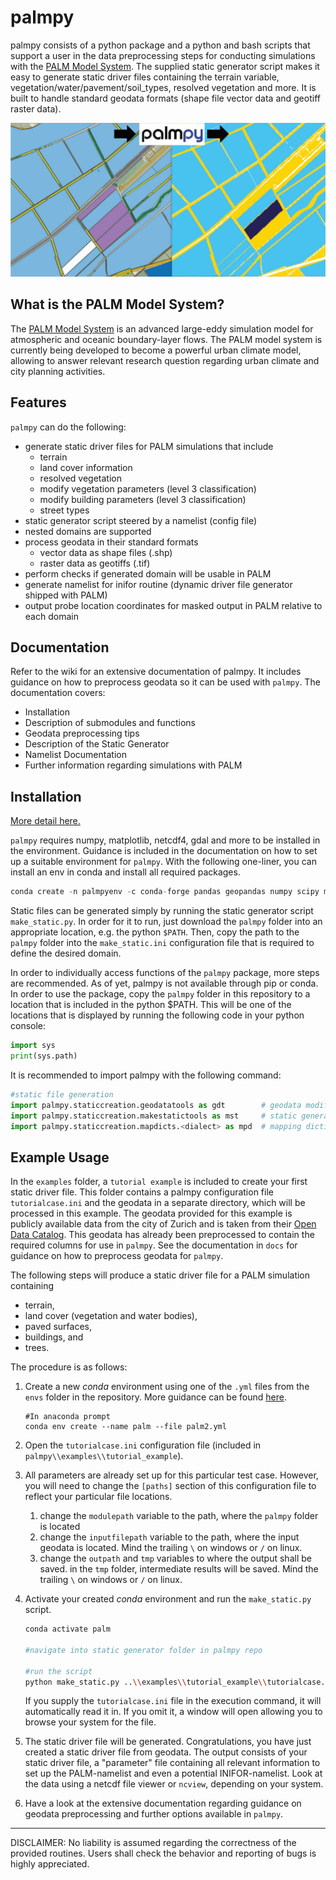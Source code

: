 # palmpy 

palmpy consists of a python package and a python and bash scripts that support a user in the data preprocessing steps for conducting simulations with the [PALM Model System](https://palm.muk.uni-hannover.de/trac). The supplied static generator script makes it easy to generate static driver files containing the terrain variable, vegetation/water/pavement/soil_types, resolved vegetation and more. It is built to handle standard geodata formats (shape file vector data and geotiff raster data). 


![Geodata to Static Driver with palmpy](https://github.com/stefanfluck/palmpy/blob/master/docs/palmpy-documentation.assets/geodatatostaticwithpalmpy.jpg?raw=true)




## What is the PALM Model System?

The  [PALM Model System](https://palm.muk.uni-hannover.de/trac) is an advanced large-eddy simulation model for atmospheric and oceanic boundary-layer flows. The PALM model system is currently being developed to become a powerful urban climate model, allowing to answer relevant research question regarding urban climate and city planning activities. 



## Features

``palmpy`` can do the following:

- generate static driver files for PALM simulations that include
  - terrain
  - land cover information
  - resolved vegetation
  - modify vegetation parameters (level 3 classification)
  - modify building parameters (level 3 classification)
  - street types
- static generator script steered by a namelist (config file)
- nested domains are supported
- process geodata in their standard formats
  - vector data as shape files (.shp)
  - raster data as geotiffs (.tif)
- perform checks if generated domain will be usable in PALM
- generate namelist for inifor routine (dynamic driver file generator shipped with PALM)
- output probe location coordinates for masked output in PALM relative to each domain



## Documentation
Refer to the wiki for an extensive documentation of palmpy. It includes guidance on how to preprocess geodata so it can be used with ``palmpy``. The documentation covers:

- Installation
- Description of submodules and functions
- Geodata preprocessing tips
- Description of the Static Generator
- Namelist Documentation
- Further information regarding simulations with PALM



## Installation
[More detail here.](https://github.com/stefanfluck/palmpy/wiki/palmpy-Installation)

``palmpy`` requires numpy, matplotlib, netcdf4, gdal and more to be installed in the environment. Guidance is included in the documentation on how to set up a suitable environment for `palmpy`. With the following one-liner, you can install an env in conda and install all required packages.
```python
conda create -n palmpyenv -c conda-forge pandas geopandas numpy scipy matplotlib pillow netcdf4 gdal rasterio xarray
```

Static files can be generated simply by running the static generator script ``make_static.py``. In order for it to run, just download the ``palmpy`` folder into an appropriate location, e.g. the python `$PATH`.  Then, copy the path to the ``palmpy`` folder into the ``make_static.ini`` configuration file that is required to define the desired domain. 

In order to individually access functions of the ``palmpy`` package, more steps are recommended. As of yet, palmpy is not available through pip or conda. In order to use the package, copy the ``palmpy`` folder in this repository to a location that is included in the python $PATH. This will be one of the locations that is displayed by running the following code in your python console:

```python
import sys
print(sys.path)
```

It is recommended to import palmpy with the following command:

```python
#static file generation
import palmpy.staticcreation.geodatatools as gdt      	# geodata modification tools
import palmpy.staticcreation.makestatictools as mst   	# static generation tools
import palmpy.staticcreation.mapdicts.<dialect> as mpd	# mapping dictionaries for mst
```





## Example Usage

In the ``examples`` folder, a ``tutorial example`` is included to create your first static driver file. This folder contains a palmpy configuration file ``tutorialcase.ini`` and the geodata in a separate directory, which will be processed in this example. The geodata provided for this example is publicly available data from the city of Zurich and is taken from their [Open Data Catalog](https://data.stadt-zuerich.ch/). This geodata has already been preprocessed to contain the required columns for use in ``palmpy``. See the documentation in ``docs`` for guidance on how to preprocess geodata for ``palmpy``.

The following steps will produce a static driver file for a PALM simulation containing

- terrain,
- land cover (vegetation and water bodies),
- paved surfaces,
- buildings, and
- trees.



The procedure is as follows: 

1. Create a new *conda* environment using one of the ``.yml`` files from the ``envs`` folder in the repository. More guidance can be found [here](https://docs.conda.io/projects/conda/en/latest/user-guide/tasks/manage-environments.html#creating-an-environment-from-an-environment-yml-file).

   ```
   #In anaconda prompt
   conda env create --name palm --file palm2.yml
   ```

2. Open the ``tutorialcase.ini`` configuration file (included in ``palmpy\\examples\\tutorial_example``). 

3. All parameters are already set up for this particular test case. However, you will need to change the ``[paths]`` section of this configuration file to reflect your particular file locations.

   1. change the ``modulepath`` variable to the path, where the ``palmpy`` folder is located
   2. change the ``inputfilepath`` variable to the path, where the input geodata is located. Mind the trailing ``\`` on windows or ``/`` on linux. 
   3. change the ``outpath`` and ``tmp`` variables to where the output shall be saved. in the ``tmp`` folder, intermediate results will be saved. Mind the trailing ``\`` on windows or ``/`` on linux. 

4. Activate your created *conda* environment and run the ``make_static.py`` script. 

   ```bash
   conda activate palm
   
   #navigate into static generator folder in palmpy repo
   
   #run the script
   python make_static.py ..\\examples\\tutorial_example\\tutorialcase.ini
   ```

   If you supply the ``tutorialcase.ini`` file in the execution command, it will automatically read it in. If you omit it, a window will open allowing you to browse your system for the file. 

5. The static driver file will be generated. Congratulations, you have just created a static driver file from geodata. The output consists of your static driver file, a "parameter" file containing all relevant information to set up the PALM-namelist and even a potential INIFOR-namelist. Look at the data using a netcdf file viewer or ``ncview``, depending on your system.

6. Have a look at the extensive documentation regarding guidance on geodata preprocessing and further options available in `palmpy`.





---

DISCLAIMER: No liability is assumed regarding the correctness of the provided routines. Users shall check the behavior and reporting of bugs is highly appreciated.





